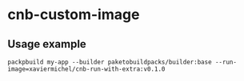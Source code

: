 cnb-custom-image
================

Usage example
-------------
```
packpbuild my-app --builder paketobuildpacks/builder:base --run-image=xaviermichel/cnb-run-with-extra:v0.1.0
```

